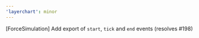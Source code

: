 ```yaml
---
'layerchart': minor
---
```


[ForceSimulation] Add export of `start`, `tick` and `end` events (resolves #198)
